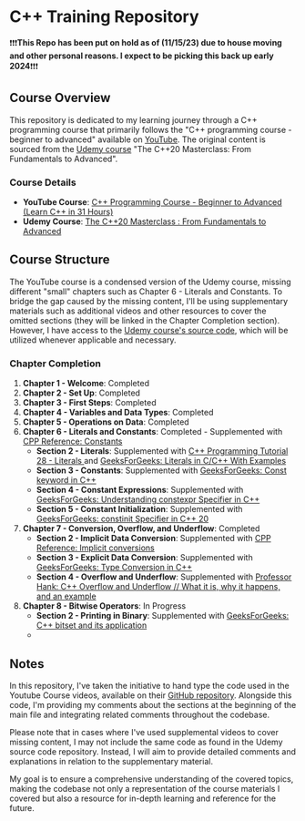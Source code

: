 # C++ Training Repository

❗❗❗**This Repo has been put on hold as of (11/15/23) due to house moving and other personal reasons. I expect to be picking this back up early 2024**❗❗❗

## Course Overview

This repository is dedicated to my learning journey through a C++ programming course that primarily follows the "C++ programming course - beginner to advanced" available on [YouTube](https://www.youtube.com/watch?v=8jLOx1hD3_o&list=WL&index=21&t=24973s). The original content is sourced from the [Udemy course](https://www.udemy.com/course/the-modern-cpp-20-masterclass/) "The C++20 Masterclass: From Fundamentals to Advanced".

### Course Details

- **YouTube Course**: [C++ Programming Course - Beginner to Advanced (Learn C++ in 31 Hours)](https://www.youtube.com/watch?v=8jLOx1hD3_o&t=24969s)
- **Udemy Course**: [The C++20 Masterclass : From Fundamentals to Advanced](https://www.udemy.com/course/the-modern-cpp-20-masterclass/)

## Course Structure

The YouTube course is a condensed version of the Udemy course, missing different "small" chapters such as Chapter 6 - Literals and Constants. To bridge the gap caused by the missing content, I'll be using supplementary materials such as additional videos and other resources to cover the omitted sections (they will be linked in the Chapter Completion section). However, I have access to the [Udemy course's source code](https://github.com/rutura/The-C-20-Masterclass-Source-Code/tree/main), which will be utilized whenever applicable and necessary.

### Chapter Completion

1. **Chapter 1 - Welcome**: Completed
2. **Chapter 2 - Set Up**: Completed
3. **Chapter 3 - First Steps**: Completed
4. **Chapter 4 - Variables and Data Types**: Completed
5. **Chapter 5 - Operations on Data**: Completed
6. **Chapter 6 - Literals and Constants**: Completed - Supplemented with [CPP Reference: Constants](https://cplusplus.com/doc/tutorial/constants/)
    - **Section 2 - Literals**: Supplemented with [C++ Programming Tutorial 28 - Literals ](https://www.youtube.com/watch?v=F27KllsR7Io) and [GeeksForGeeks: Literals in C/C++ With Examples](https://www.geeksforgeeks.org/literals-in-c-cpp-with-examples/#)
    - **Section 3 - Constants**: Supplemented with [GeeksForGeeks: Const keyword in C++](https://www.geeksforgeeks.org/const-keyword-in-cpp/)
    - **Section 4 - Constant Expressions**: Supplemented with [GeeksForGeeks: Understanding constexpr Specifier in C++](https://www.geeksforgeeks.org/understanding-constexper-specifier-in-cpp/)
    - **Section 5 - Constant Initialization**: Supplemented with [GeeksForGeeks: constinit Specifier in C++ 20](https://www.geeksforgeeks.org/constinit-specifier-in-cpp-20/)
7. **Chapter 7 - Conversion, Overflow, and Underflow**: Completed
    - **Section 2 - Implicit Data Conversion**: Supplemented with [CPP Reference: Implicit conversions](https://en.cppreference.com/w/cpp/language/implicit_conversion)
    - **Section 3 - Explicit Data Conversion**: Supplemented with [GeeksForGeeks: Type Conversion in C++](https://www.geeksforgeeks.org/type-conversion-in-c/)
    - **Section 4 - Overflow and Underflow**: Supplemented with [Professor Hank: C++ Overflow and Underflow // What it is, why it happens, and an example ](https://www.youtube.com/watch?v=JdEWCntMTN0)
8. **Chapter 8 - Bitwise Operators**: In Progress
    - **Section 2 - Printing in Binary**: Supplemented with [GeeksForGeeks: C++ bitset and its application](https://www.geeksforgeeks.org/cpp-bitset-and-its-application/)
    -    

## Notes

In this repository, I've taken the initiative to hand type the code used in the Youtube Course videos, available on their [GitHub repository](https://github.com/rutura/The-C-20-Masterclass-Source-Code/tree/main). Alongside this code, I'm providing my comments about the sections at the beginning of the main file and integrating related comments throughout the codebase.

Please note that in cases where I've used supplemental videos to cover missing content, I may not include the same code as found in the Udemy source code repository. Instead, I will aim to provide detailed comments and explanations in relation to the supplementary material.

My goal is to ensure a comprehensive understanding of the covered topics, making the codebase not only a representation of the course materials I covered but also a resource for in-depth learning and reference for the future.
